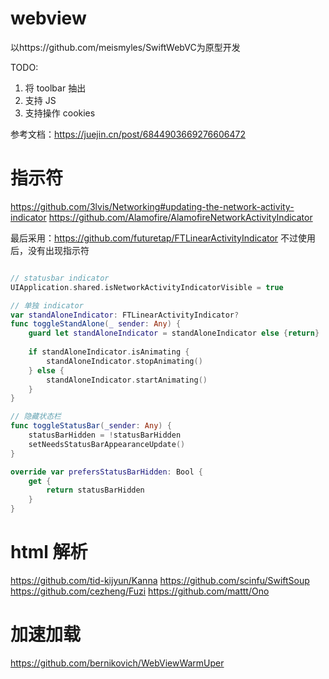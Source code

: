 

#  webview

以https://github.com/meismyles/SwiftWebVC为原型开发

TODO: 
1. 将 toolbar 抽出
2. 支持 JS
3. 支持操作 cookies

参考文档：https://juejin.cn/post/6844903669276606472


# 指示符
https://github.com/3lvis/Networking#updating-the-network-activity-indicator
https://github.com/Alamofire/AlamofireNetworkActivityIndicator

最后采用：https://github.com/futuretap/FTLinearActivityIndicator
不过使用后，没有出现指示符

```swift

// statusbar indicator
UIApplication.shared.isNetworkActivityIndicatorVisible = true

// 单独 indicator
var standAloneIndicator: FTLinearActivityIndicator?
func toggleStandAlone(_ sender: Any) {
    guard let standAloneIndicator = standAloneIndicator else {return}
    
    if standAloneIndicator.isAnimating {
        standAloneIndicator.stopAnimating()
    } else {
        standAloneIndicator.startAnimating()
    }
}

// 隐藏状态栏
func toggleStatusBar(_sender: Any) {
    statusBarHidden = !statusBarHidden
    setNeedsStatusBarAppearanceUpdate()
}

override var prefersStatusBarHidden: Bool {
    get {
        return statusBarHidden
    }
}

```


# html 解析
https://github.com/tid-kijyun/Kanna
https://github.com/scinfu/SwiftSoup
https://github.com/cezheng/Fuzi
https://github.com/mattt/Ono


# 加速加载
https://github.com/bernikovich/WebViewWarmUper
